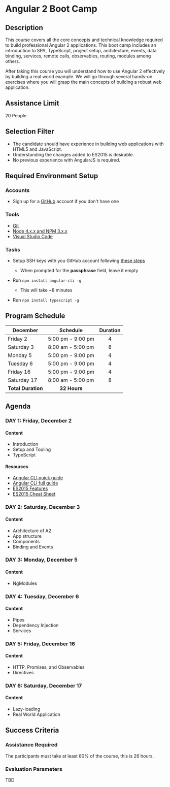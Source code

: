 # Angular 2 Boot Camp

## Description

This course covers all the core concepts and technical knowledge required to build professional Angular 2 applications. This boot camp includes an introduction to SPA,  TypeScript, project setup, architecture, events, data binding, services, remote calls, observables, routing, modules among others.

After taking this course you will understand how to use Angular 2 effectively by building a real world example. We will go through several hands-on exercises where you will grasp the main concepts of building a robust web application.

## Assistance Limit

20 People

## Selection Filter

- The candidate should have experience in building web applications with HTML5 and JavaScript.
- Understanding the changes added to ES2015 is desirable.
- No previous experience with AngularJS is required.

## Required Environment Setup

### Accounts

- Sign up for a [GitHub](http://github.com/) account if you don't have one

### Tools

- [Git](https://git-scm.com/)
- [Node 4.x.x and NPM 3.x.x](https://nodejs.org/en/)
- [Visual Studio Code](https://code.visualstudio.com/)

### Tasks

- Setup SSH keys with you GitHub account following [these steps](https://help.github.com/articles/generating-an-ssh-key/)
  - When prompted for the **passphrase** field, leave it empty

- Run ```npm install angular-cli -g```
  - This will take ~8 minutes

- Run ```npm install typescript -g```

## Program Schedule

December | Schedule | Duration
---------|----------|---------
Friday 2 | 5:00 pm - 9:00 pm | <center>4
Saturday 3 | 8:00 am - 5:00 pm | <center>8
Monday 5 |  5:00 pm - 9:00 pm | <center>4
Tuesday 6 | 5:00 pm - 9:00 pm | <center>4
Friday 16 | 5:00 pm - 9:00 pm | <center>4
Saturday 17 | 8:00 am - 5:00 pm | <center>8
 | <center>**Total Duration** | <center>**32 Hours**

## Agenda

### DAY 1: Friday, December 2

#### Content

- Introduction
- Setup and Tooling
- TypeScript

#### Resources

- [Angular CLI quick guide](https://cli.angular.io/reference.pdf)
- [Angular CLI full guide](https://github.com/angular/angular-cli)
- [ES2015 Features](http://es6-features.org/)
- [ES2015 Cheat Sheet](https://github.com/jdjuan/juan-herrera/blob/master/what-I-know/web-development/js/es2015.md)

### DAY 2: Saturday, December 3

#### Content

- Architecture of A2
- App structure
- Components
- Binding and Events

### DAY 3: Monday, December 5

#### Content

- NgModules

### DAY 4: Tuesday, December 6

#### Content

- Pipes
- Dependency Injection
- Services

### DAY 5: Friday, December 16

#### Content

- HTTP, Promises, and Observables
- Directives

### DAY 6: Saturday, December 17

#### Content

- Lazy-loading
- Real World Application

## Success Criteria

### Assistance Required

The participants must take at least 80% of the course, this is 26 hours.

### Evaluation Parameters

TBD
